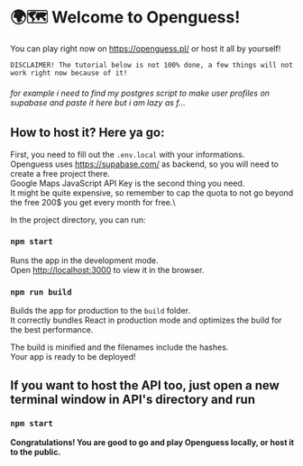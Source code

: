 # 🌍🗺 Welcome to Openguess!

You can play right now on https://openguess.pl/ or host it all by yourself!

`DISCLAIMER! The tutorial below is not 100% done, a few things will not work right now because of it!`
###### for example i need to find my postgres script to make user profiles on supabase and paste it here but i am lazy as f...

## How to host it? Here ya go:

First, you need to fill out the `.env.local` with your informations.\
Openguess uses https://supabase.com/ as backend, so you will need to create a free project there.\
Google Maps JavaScript API Key is the second thing you need.\
It might be quite expensive, so remember to cap the quota to not go beyond the free 200$ you get every month for free.\

In the project directory, you can run:

### `npm start`

Runs the app in the development mode.\
Open [http://localhost:3000](http://localhost:3000) to view it in the browser.

### `npm run build`

Builds the app for production to the `build` folder.\
It correctly bundles React in production mode and optimizes the build for the best performance.

The build is minified and the filenames include the hashes.\
Your app is ready to be deployed!

## If you want to host the API too, just open a new terminal window in API's directory and run
### `npm start`

**Congratulations! You are good to go and play Openguess locally, or host it to the public.**

